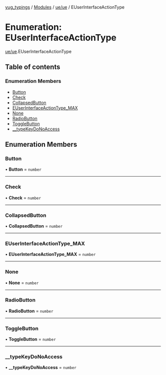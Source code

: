 [yug_typings](../README.md) / [Modules](../modules.md) / [ue/ue](../modules/ue_ue.md) / EUserInterfaceActionType

# Enumeration: EUserInterfaceActionType

[ue/ue](../modules/ue_ue.md).EUserInterfaceActionType

## Table of contents

### Enumeration Members

- [Button](ue_ue.EUserInterfaceActionType.md#button)
- [Check](ue_ue.EUserInterfaceActionType.md#check)
- [CollapsedButton](ue_ue.EUserInterfaceActionType.md#collapsedbutton)
- [EUserInterfaceActionType\_MAX](ue_ue.EUserInterfaceActionType.md#euserinterfaceactiontype_max)
- [None](ue_ue.EUserInterfaceActionType.md#none)
- [RadioButton](ue_ue.EUserInterfaceActionType.md#radiobutton)
- [ToggleButton](ue_ue.EUserInterfaceActionType.md#togglebutton)
- [\_\_typeKeyDoNoAccess](ue_ue.EUserInterfaceActionType.md#__typekeydonoaccess)

## Enumeration Members

### Button

• **Button** = `number`

___

### Check

• **Check** = `number`

___

### CollapsedButton

• **CollapsedButton** = `number`

___

### EUserInterfaceActionType\_MAX

• **EUserInterfaceActionType\_MAX** = `number`

___

### None

• **None** = `number`

___

### RadioButton

• **RadioButton** = `number`

___

### ToggleButton

• **ToggleButton** = `number`

___

### \_\_typeKeyDoNoAccess

• **\_\_typeKeyDoNoAccess** = `number`
